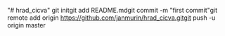 "# hrad_cicva"  git initgit add README.mdgit commit -m "first commit"git remote add origin https://github.com/janmurin/hrad_cicva.gitgit push -u origin master
